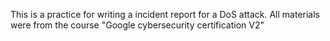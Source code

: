 This is a practice for writing a incident report for a DoS attack. All materials were from the course "Google cybersecurity certification V2"
